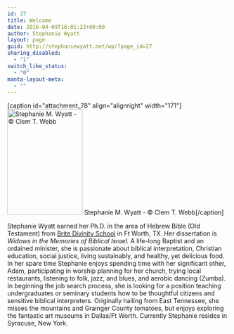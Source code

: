 ```yaml
---
id: 27
title: Welcome
date: 2016-04-09T16:01:23+00:00
author: Stephanie Wyatt
layout: page
guid: http://stephaniewyatt.net/wp/?page_id=27
sharing_disabled:
  - "1"
switch_like_status:
  - "0"
manta-layout-meta:
  - ""
---
```

[caption id="attachment_78" align="alignright" width="171"]<a href="http://stephaniewyatt.net/wp-content/uploads/2012/01/copyright_Clem10_MG_4496cw_stephanie_bg.jpg"><img class="wp-image-78 size-full" src="http://stephaniewyatt.net/wp-content/uploads/2012/01/copyright_Clem10_MG_4496cw_stephanie_sm171x240.jpg" alt="Stephanie M. Wyatt - © Clem T. Webb" width="171" height="240" /></a> Stephanie M. Wyatt - © Clem T. Webb[/caption]

Stephanie Wyatt earned her Ph.D. in the area of Hebrew Bible (Old Testament) from <a title="Brite Divinity School at TCU - Home Page" href="http://brite.edu/" target="_blank" rel="noopener">Brite Divinity School</a> in Ft Worth, TX. Her dissertation is <em>Widows in the Memories of Biblical Israel.</em> A life-long Baptist and an ordained minister, she is passionate about biblical interpretation, Christian education, social justice, living sustainably, and healthy, yet delicious food. In her spare time Stephanie enjoys spending time with her significant other, Adam, participating in worship planning for her church, trying local restaurants, listening to folk, jazz, and blues, and aerobic dancing (Zumba). In beginning the job search process, she is looking for a position teaching undergraduates or seminary students how to be thoughtful citizens and sensitive biblical interpreters. Originally hailing from East Tennessee, she misses the mountains and Grainger County tomatoes, but enjoys exploring the fantastic art museums in Dallas/Ft Worth. Currently Stephanie resides in Syracuse, New York.